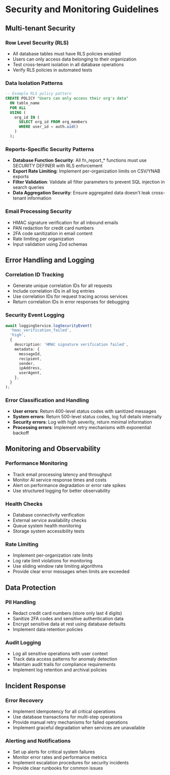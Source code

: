 # Security and Monitoring Guidelines

## Multi-tenant Security

### Row Level Security (RLS)
- All database tables must have RLS policies enabled
- Users can only access data belonging to their organization
- Test cross-tenant isolation in all database operations
- Verify RLS policies in automated tests

### Data Isolation Patterns
```sql
-- Example RLS policy pattern
CREATE POLICY "Users can only access their org's data"
  ON table_name
  FOR ALL
  USING (
    org_id IN (
      SELECT org_id FROM org_members 
      WHERE user_id = auth.uid()
    )
  );
```

### Reports-Specific Security Patterns
- **Database Function Security**: All fn_report_* functions must use SECURITY DEFINER with RLS enforcement
- **Export Rate Limiting**: Implement per-organization limits on CSV/YNAB exports
- **Filter Validation**: Validate all filter parameters to prevent SQL injection in search queries
- **Data Aggregation Security**: Ensure aggregated data doesn't leak cross-tenant information

### Email Processing Security
- HMAC signature verification for all inbound emails
- PAN redaction for credit card numbers
- 2FA code sanitization in email content
- Rate limiting per organization
- Input validation using Zod schemas

## Error Handling and Logging

### Correlation ID Tracking
- Generate unique correlation IDs for all requests
- Include correlation IDs in all log entries
- Use correlation IDs for request tracing across services
- Return correlation IDs in error responses for debugging

### Security Event Logging
```typescript
await loggingService.logSecurityEvent(
  'hmac_verification_failed',
  'high',
  {
    description: 'HMAC signature verification failed',
    metadata: {
      messageId,
      recipient,
      sender,
      ipAddress,
      userAgent,
    },
  }
);
```

### Error Classification and Handling
- **User errors**: Return 400-level status codes with sanitized messages
- **System errors**: Return 500-level status codes, log full details internally
- **Security errors**: Log with high severity, return minimal information
- **Processing errors**: Implement retry mechanisms with exponential backoff

## Monitoring and Observability

### Performance Monitoring
- Track email processing latency and throughput
- Monitor AI service response times and costs
- Alert on performance degradation or error rate spikes
- Use structured logging for better observability

### Health Checks
- Database connectivity verification
- External service availability checks
- Queue system health monitoring
- Storage system accessibility tests

### Rate Limiting
- Implement per-organization rate limits
- Log rate limit violations for monitoring
- Use sliding window rate limiting algorithms
- Provide clear error messages when limits are exceeded

## Data Protection

### PII Handling
- Redact credit card numbers (store only last 4 digits)
- Sanitize 2FA codes and sensitive authentication data
- Encrypt sensitive data at rest using database defaults
- Implement data retention policies

### Audit Logging
- Log all sensitive operations with user context
- Track data access patterns for anomaly detection
- Maintain audit trails for compliance requirements
- Implement log retention and archival policies

## Incident Response

### Error Recovery
- Implement idempotency for all critical operations
- Use database transactions for multi-step operations
- Provide manual retry mechanisms for failed operations
- Implement graceful degradation when services are unavailable

### Alerting and Notifications
- Set up alerts for critical system failures
- Monitor error rates and performance metrics
- Implement escalation procedures for security incidents
- Provide clear runbooks for common issues